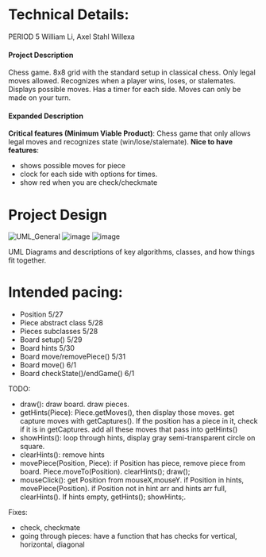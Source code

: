 
# Technical Details:

PERIOD 5
William Li, Axel Stahl
Willexa
#### Project Description
Chess game. 8x8 grid with the standard setup in classical chess. 
Only legal moves allowed. Recognizes when a player wins, loses, or stalemates.
Displays possible moves. Has a timer for each side. Moves can only be made on your turn.
#### Expanded Description
**Critical features (Minimum Viable Product)**: Chess game that only allows legal moves and recognizes state (win/lose/stalemate).
**Nice to have features**: 
 - shows possible moves for piece
 - clock for each side with options for times.
 - show red when you are check/checkmate

# Project Design
![UML_General](https://github.com/user-attachments/assets/79ec5cd5-d28b-4991-bf71-fc19c1d79392)
![image](https://github.com/user-attachments/assets/08adae71-56a7-4fe9-8ada-6cfc4421efbe)
![image](https://github.com/user-attachments/assets/ed014005-948c-4dd8-b5d2-fff3c90741d8)

UML Diagrams and descriptions of key algorithms, classes, and how things fit together.


    
# Intended pacing:

- Position 5/27
- Piece abstract class 5/28
- Pieces subclasses 5/28
- Board setup() 5/29
- Board hints 5/30
- Board move/removePiece() 5/31
- Board move() 6/1
- Board checkState()/endGame() 6/1


TODO:
 - draw(): draw board. draw pieces.
 - getHints(Piece): Piece.getMoves(), then display those moves. get capture moves with getCaptures(). If the position has a piece in it, check if it is in getCaptures. add all these moves that pass into getHints()
 - showHints(): loop through hints, display gray semi-transparent circle on square. 
 - clearHints(): remove hints
 - movePiece(Position, Piece): if Position has piece, remove piece from board. Piece.moveTo(Position). clearHints(); draw();
 - mouseClick(): get Position from mouseX,mouseY. if Position in hints, movePiece(Position). if Position not in hint arr and hints arr full, clearHints(). If hints empty, getHints(); showHints;.


Fixes:
- check, checkmate
- going through pieces: have a function that has checks for vertical, horizontal, diagonal 
